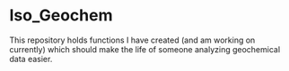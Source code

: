 # Iso_Geochem
This repository holds functions I have created (and am working on currently) which should make the life of someone analyzing geochemical data easier.

